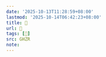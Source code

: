 ```yaml
---
date: '2025-10-13T11:28:59+08:00'
lastmod: '2025-10-14T06:42:23+08:00'
title: 󰟩
url: 󰟩
tags: [𣋲]
src: GHZR
note:
---
```

